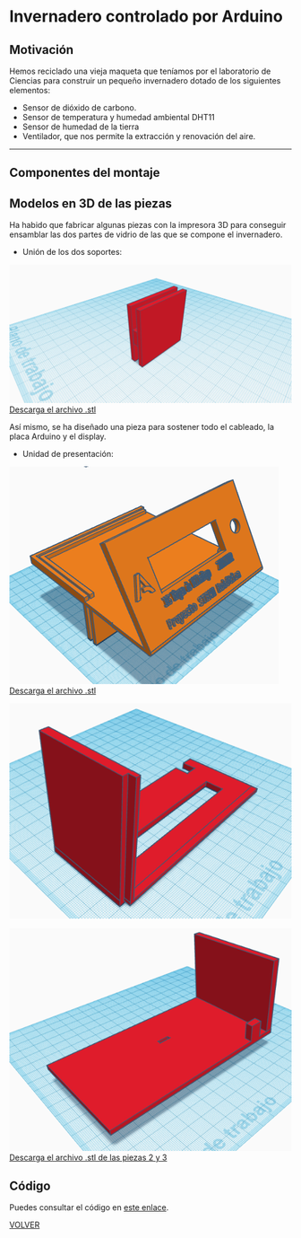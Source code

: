 # Invernadero controlado por Arduino

## Motivación  

Hemos reciclado una vieja maqueta que teníamos por el laboratorio de Ciencias para construir un pequeño invernadero dotado de los siguientes elementos:

- Sensor de dióxido de carbono.
- Sensor de temperatura y humedad ambiental DHT11
- Sensor de humedad de la tierra
- Ventilador, que  nos permite la extracción y renovación del aire.  

---

## Componentes del montaje  

## Modelos en 3D de las piezas  

Ha habido que fabricar algunas piezas con la impresora 3D para conseguir ensamblar las dos partes de vidrio de las que se compone el invernadero.  

- Unión de los dos soportes:  


![Pieza Auxiliar](img/PiezaAux.png "Pieza auxiliar para cerrar el invernadero")  
[Descarga el archivo .stl](PiezaAux.stl)  



Así mismo, se ha diseñado una pieza para sostener todo el cableado, la placa Arduino y el display.  

- Unidad de presentación:  


![Pieza 1](img/PiezaInvernaderoCaja1.png "Unidad de presentación: pieza 1")  
[Descarga el archivo .stl](InvernaderoCaja1.stl)  


![Pieza 2](img/PiezaInvernaderoCaja2.png "Unidad de presentación: pieza 2")  
  

![Pieza 3](img/PiezaInvernaderoCaja3.png "Unidad de presentación: pieza 3")  
[Descarga el archivo .stl de las piezas 2 y 3](InvernaderoCaja2y3.stl)

## Código

Puedes consultar el código en [este enlace](codigo.md).



[VOLVER](https://angelmicelti.github.io/VilladiegoSTEAM/)